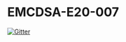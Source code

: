 # EMCDSA-E20-007

[![Gitter](https://badges.gitter.im/Join%20Chat.svg)](https://gitter.im/sumendar/EMCDSA-E20-007?utm_source=badge&utm_medium=badge&utm_campaign=pr-badge&utm_content=badge)